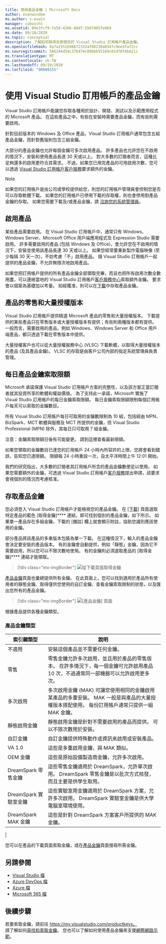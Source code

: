 ```yaml
---
title: 使用產品金鑰 | Microsoft Docs
author: evanwindom
ms.author: v-evwin
manager: cabuschl
ms.assetid: 89e3fcf9-fe5d-4266-8dd7-5567d05fe869
ms.date: 09/18/2020
ms.topic: conceptual
description: 了解如何取得及管理您的 Visual Studio 訂用帳戶產品金鑰。
ms.openlocfilehash: 8a7a2551b98672332af88210a0347c9ee3faf2cc
ms.sourcegitcommit: 566144d59c376474c09bbb55164c01d70f4b621c
ms.translationtype: MT
ms.contentlocale: zh-TW
ms.lasthandoff: 09/19/2020
ms.locfileid: "90809155"
---
```

# <a name="using-product-keys-in-visual-studio-subscriptions"></a>使用 Visual Studio 訂用帳戶的產品金鑰

Visual Studio 訂用帳戶能讓您存取各種用於設計、開發、測試以及示範應用程式的 Microsoft 產品。 在這些產品之中，有些在安裝時需要產品金鑰，而有些則需要啟用。

針對目前版本的 Windows 及 Office 產品，Visual Studio 訂用帳戶通常包含五組產品金鑰，而針對舊版則包含三組金鑰。

大部分的產品金鑰也允許每個金鑰可多次啟用產品。  許多產品也允許您在不啟用的情況下，安裝和使用產品長達 30 天或以上。  對大多數的訂閱者而言，這種比足夠還多的啟用更符合其需求。  不過，如果您已用完產品的可用啟用次數，您可以透過 [Visual Studio 訂用帳戶客戶服務](https://visualstudio.microsoft.com/subscriptions/support/)要求額外的金鑰。

> [!NOTE]
> 如果您的訂用帳戶是由公司或學校提供給您，則您的訂用帳戶管理員會控制您是否可以存取軟體下載。  如果您的訂用帳戶已停用下載的存取權，則也會停用對產品金鑰的存取。  如果您需要下載及/或產品金鑰，請 [洽詢您的系統管理員](contact-my-admin.md)。

## <a name="activating-a-product"></a>啟用產品
某些產品需要啟用。  在 Visual Studio 訂用帳戶中，通常只有 Windows、Windows Server、Microsoft Office 用戶端應用程式及 Expression Studio 需要啟用。 許多需要啟用的產品 (包括 Windows 及 Office)，會允許您在不啟用的情況下，安裝並使用該產品長達 30 天或以上。 如果您經常要重新製作電腦映像 (至少每隔 30 天一次)，不妨考慮「不」啟用產品。 隨 Visual Studio 訂用帳戶一起提供的產品金鑰，不允許無限次地啟用產品。

如果您把訂用帳戶提供的所有產品金鑰全部領取完畢，而且也把所有啟用次數全數用盡，可以連絡當地的 Visual Studio 訂用帳戶[客戶服務中心](https://visualstudio.microsoft.com/subscriptions/support/)索取額外金鑰。 要求會以個案為基礎加以考量。 如經獲准，則可以在[下載](https://my.visualstudio.com/downloads)中存取產品金鑰。

## <a name="retail-and-volume-licensing-versions-of-products"></a>產品的零售和大量授權版本
Visual Studio 訂用帳戶提供精選 Microsoft 產品的零售和大量授權版本。 下載提供的某些產品只在零售版本或大量授權版本有提供；有些則兩種版本都有提供。 一般而言，需要啟用的產品，例如 Windows、Windows Server 和 Office 用戶端產品，都只透過下載在零售版本中提供。

大量授權客戶也可以從大量授權服務中心 (VLSC) 下載軟體，以取得大量授權版本的產品 (及其產品金鑰)。  VLSC 的存取是由客戶公司內部的指定系統管理員負責管理。

## <a name="daily-product-key-claim-limits"></a>每日產品金鑰索取限額
Microsoft 承諾保護 Visual Studio 訂用帳戶方案的完整性，以及該方案正當訂閱者就其投資所享的軟體和權益價值。 為了支持此一承諾，Microsoft 實施了 Visual Studio 訂用帳戶的每日金鑰索取限額。 每日金鑰索取限額限制每個訂用帳戶每天可以索取的金鑰數目。

所有 Visual Studio 訂用帳戶每日可取用的金鑰數限制為 10 組，包括經由 MPN、BizSpark、MCT 軟體與服務及 MCT 所提供的金鑰，但 Visual Studio Professional (MPN) 除外，其每日只可取用 7 組金鑰。

注意：金鑰索取限額日後有可能變更。 請到這裡查看最新限額。

如果您領取的金鑰數目已達您的訂用帳戶 24 小時內所容許的上限，您將會看到錯誤，告知您已達限額。 限額每 24 小時重設一次，自太平洋時間上午 12:01 開始。

我們的研究指出，大多數的訂閱者其訂用帳戶所含的產品金鑰數便足以使用。 如果您需要額外的金鑰，可透過 Visual Studio 訂用帳戶[客戶服務](https://visualstudio.microsoft.com/subscriptions/support/)提出申請，該要求會視個別的情況而考慮核准。

## <a name="accessing-product-keys"></a>存取產品金鑰
您必須登入 Visual Studio 訂用帳戶才能檢視您的產品金鑰。 在 [[下載]](https://my.visualstudio.com/downloads) 頁面選取特定產品的藍色 [取得金鑰]**** 連結，即可找到個別的產品金鑰，如下所示。  如果單一產品存在多組金鑰，下載的 [備註] 欄上就會顯示附註，協助您識別應該使用的金鑰。

部分產品將該產品的多重版本包裝為單一下載。 在這種情況下，輸入的產品金鑰會決定要安裝的產品版本。
有的金鑰會自動提供，例如「靜態」金鑰，因為它不需要啟用，所以您可以不限次數地使用。 有的金鑰則必須選取產品的 [取得金鑰]**** 連結才能領取。
> [!div class="mx-imgBorder"]
> ![從下載頁面取得金鑰](_img/product-keys/download-get-key.png "按一下 [取得金鑰]，索取您要下載之產品的金鑰。")

[產品金鑰](https://my.visualstudio.com/productkeys?wt.mc_id=o~msft~docs)頁面也彙總提供所有金鑰。 在此頁面上，您可以找到適用於產品所有使用者的靜態金鑰、取得僅供您使用的自訂金鑰、查看金鑰索取限制的狀態，以及匯出您所有的產品金鑰。 

> [!div class="mx-imgBorder"]
> ![[產品金鑰] 頁面](_img/product-keys/product-keys-page.png "[產品金鑰] 頁面提供您特定訂用帳戶的完整產品金鑰資訊。")

根據產品提供各種金鑰類型。

### <a name="product-key-types"></a>產品金鑰類型

|    索引鍵類型           |    說明                                                                                                                                                                                                           |
|-------------------------------|------------------------------------------------------------------------------------------------------------------------------------------------------------------------------------------------------------------------------------------------------------|
|    不適用                    |    安裝這個產品並不需要任何金鑰。                                                       |
|    零售                     |    零售金鑰允許多次啟用，並且用於產品的零售版本。 在許多情況下，每一個金鑰可允許啟用產品 10 次，不過通常同一部機器可以允許啟用更多次。                                                       |
|    多次啟用        |    多次啟用金鑰 (MAK) 可讓您使用相同的金鑰啟用某產品的多重安裝。 MAK 一般是與產品的大量授權版本搭配使用。 每份訂用帳戶通常只提供一組 MAK 金鑰。    |
|    靜態啟用金鑰    |    靜態啟用金鑰是針對不需要啟用的產品而提供。 可以不限次數用於安裝。                                                                                                                  |
|    自訂金鑰                 |    自訂金鑰提供特殊動作或資訊來啟用或安裝產品。                                                                                                                                                                |
|    VA 1.0                     |    這些是多重啟用金鑰，與 MAK 類似。                                                                                                                                                                                                 |
|    OEM 金鑰                    |    這些是原始設備製造商金鑰，允許多次啟用。                                                                                                                                                                       |
|    DreamSpark 零售金鑰    |    這些零售金鑰適用於 DreamSpark，允許單次啟用。 DreamSpark 零售金鑰是以批次方式核發，而且主要是供學生取用。                                                                                     |
|    DreamSpark 實驗室金鑰         |    這些實驗室用金鑰適用於 DreamSpark 方案，允許多次啟用。 DreamSpark 實驗室金鑰是供大學電腦室環境使用。                                                                                       |
|    DreamSpark MAK 金鑰         |    這些是針對 DreamSpark 方案客戶所提供的 MAK 金鑰。                                                                                                                                                                                                  |
|

您可以在產品的下載頁面索取金鑰，或在[產品金鑰](https://my.visualstudio.com/productkeys)頁面搜尋所需金鑰。

## <a name="see-also"></a>另請參閱
- [Visual Studio 檔](https://docs.microsoft.com/visualstudio/)
- [Azure DevOps 檔](https://docs.microsoft.com/azure/devops/)
- [Azure 檔](https://docs.microsoft.com/azure/)
- [Microsoft 365 檔](https://docs.microsoft.com/microsoft-365/)

## <a name="next-steps"></a>後續步驟
若要索取金鑰，請前往 https://my.visualstudio.com/productkeys。  
請了解如何[尋找和索取金鑰](find-keys.md)。
您也可以了解如何使用產品金鑰來支援[網際網路示範](internet-demos.md)。